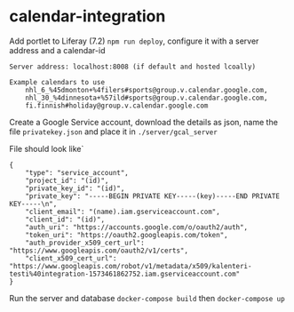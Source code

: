 # calendar-integration

Add portlet to Liferay (7.2) `npm run deploy`, configure it with a server address and a calendar-id
```
Server address: localhost:8008 (if default and hosted lcoally)

Example calendars to use
    nhl_6_%45dmonton+%4filers#sports@group.v.calendar.google.com,
    nhl_30_%4dinnesota+%57ild#sports@group.v.calendar.google.com,
    fi.finnish#holiday@group.v.calendar.google.com
```
Create a Google Service account, download the details as json, name the file `privatekey.json` and place it in `./server/gcal_server`

File should look like`
```
{
    "type": "service_account",
    "project_id": "(id)",
    "private_key_id": "(id)",
    "private_key": "-----BEGIN PRIVATE KEY-----(key)-----END PRIVATE KEY-----\n",
    "client_email": "(name).iam.gserviceaccount.com",
    "client_id": "(id)",
    "auth_uri": "https://accounts.google.com/o/oauth2/auth",
    "token_uri": "https://oauth2.googleapis.com/token",
    "auth_provider_x509_cert_url": "https://www.googleapis.com/oauth2/v1/certs",
    "client_x509_cert_url": "https://www.googleapis.com/robot/v1/metadata/x509/kalenteri-testi%40integration-1573461862752.iam.gserviceaccount.com"
}  
```


Run the server and database `docker-compose build` then `docker-compose up`
